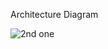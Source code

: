 Architecture Diagram 

![2nd one](https://github.com/user-attachments/assets/5fba8856-c0b3-495c-9985-c85c81abff21)
